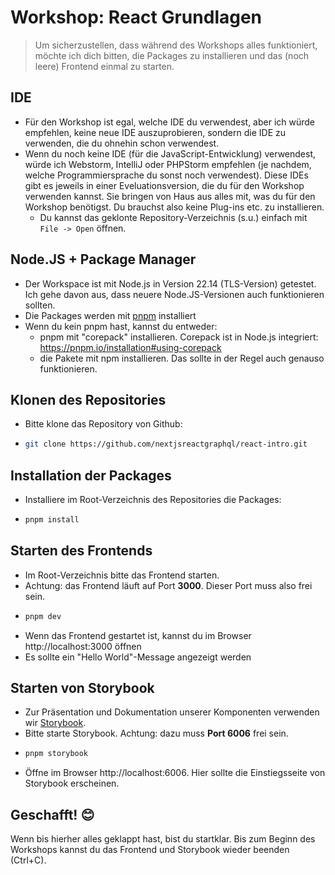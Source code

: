 # Workshop: React Grundlagen

> Um sicherzustellen, dass während des Workshops alles funktioniert, möchte ich dich bitten, die Packages zu installieren und das (noch leere) Frontend einmal zu starten.

## IDE

- Für den Workshop ist egal, welche IDE du verwendest, aber ich würde empfehlen, keine neue IDE auszuprobieren, sondern die IDE zu verwenden, die du ohnehin schon verwendest.
- Wenn du noch keine IDE (für die JavaScript-Entwicklung) verwendest, würde ich Webstorm, IntelliJ oder PHPStorm empfehlen (je nachdem, welche Programmiersprache du sonst noch verwendest). Diese IDEs gibt es jeweils in einer Eveluationsversion, die du für den Workshop verwenden kannst. Sie bringen von Haus aus alles mit, was du für den Workshop benötigst. Du brauchst also keine Plug-ins etc. zu installieren.
  - Du kannst das geklonte Repository-Verzeichnis (s.u.) einfach mit `File -> Open` öffnen.

## Node.JS + Package Manager

- Der Workspace ist mit Node.js in Version 22.14 (TLS-Version) getestet. Ich gehe davon aus, dass neuere Node.JS-Versionen auch funktionieren sollten.
- Die Packages werden mit [pnpm](https://pnpm.io/) installiert
- Wenn du kein pnpm hast, kannst du entweder:
  - pnpm mit "corepack" installieren. Corepack ist in Node.js integriert: https://pnpm.io/installation#using-corepack
  - die Pakete mit npm installieren. Das sollte in der Regel auch genauso funktionieren.

## Klonen des Repositories

- Bitte klone das Repository von Github:
- ```bash
  git clone https://github.com/nextjsreactgraphql/react-intro.git
  ```

## Installation der Packages

- Installiere im Root-Verzeichnis des Repositories die Packages:
- ```bash
  pnpm install
  ```
  
## Starten des Frontends

- Im Root-Verzeichnis bitte das Frontend starten.
- Achtung: das Frontend läuft auf Port **3000**. Dieser Port muss also frei sein.
- ```bash
  pnpm dev
  ```
- Wenn das Frontend gestartet ist, kannst du im Browser http://localhost:3000 öffnen
- Es sollte ein "Hello World"-Message angezeigt werden

## Starten von Storybook

- Zur Präsentation und Dokumentation unserer Komponenten verwenden wir [Storybook](https://storybook.js.org/).
- Bitte starte Storybook. Achtung: dazu muss **Port 6006** frei sein.
- ```bash
  pnpm storybook
  ```
- Öffne im Browser http://localhost:6006. Hier sollte die Einstiegsseite von Storybook erscheinen.

## Geschafft! 😊

Wenn bis hierher alles geklappt hast, bist du startklar. Bis zum Beginn des Workshops kannst du das Frontend und Storybook wieder beenden (Ctrl+C).

